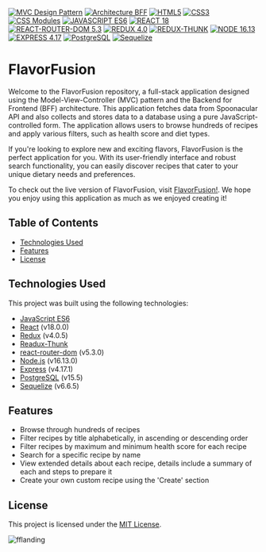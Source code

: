 [![MVC Design Pattern](https://img.shields.io/badge/Pattern-MVC-brightgreen)](https://en.wikipedia.org/wiki/Model%E2%80%93view%E2%80%93controller)
[![Architecture BFF](https://img.shields.io/badge/Architecture-BFF-brightgreen)](https://docs.microsoft.com/en-us/azure/architecture/patterns/backends-for-frontends)
[![HTML5](https://img.shields.io/badge/HTML-5-orange)](https://developer.mozilla.org/en-US/docs/Web/Guide/HTML/HTML5)
[![CSS3](https://img.shields.io/badge/CSS-3-blue)](https://developer.mozilla.org/en-US/docs/Web/CSS/CSS3)
[![CSS Modules](https://img.shields.io/badge/CSS-Modules-blue)](https://github.com/css-modules/css-modules)
[![JAVASCRIPT ES6](https://img.shields.io/badge/JavaScript-ES6-yellow)](https://www.ecma-international.org/ecma-262/6.0/)
[![REACT 18](https://img.shields.io/badge/React-18-purple)](https://reactjs.org/blog/2021/09/16/react-v18.0.0-rc-1-is-now-available.html)
[![REACT-ROUTER-DOM 5.3](https://img.shields.io/badge/React_Router_DOM-5.3-purple)](https://reactrouter.com/web/guides/quick-start)
[![REDUX 4.0](https://img.shields.io/badge/Redux-4.0-red)](https://redux.js.org/)
[![REDUX-THUNK](https://img.shields.io/badge/Redux-Thunk-red)](https://github.com/reduxjs/redux-thunk)
[![NODE 16.13](https://img.shields.io/badge/Node-16.13-darkgreen)](https://nodejs.org/en/about/releases/)
[![EXPRESS 4.17](https://img.shields.io/badge/Express-4.17-gray)](https://expressjs.com/)
[![PostgreSQL](https://img.shields.io/badge/PostgreSQL-v15-blue)](https://www.postgresql.org/)
[![Sequelize](https://img.shields.io/badge/Sequelize-v6.5.1-blue)](https://sequelize.org/)

# FlavorFusion

Welcome to the FlavorFusion repository, a full-stack application designed using the Model-View-Controller (MVC) pattern and the Backend for Frontend (BFF) architecture. This application fetches data from Spoonacular API and also collects and stores data to a database using a pure JavaScript-controlled form. The application allows users to browse hundreds of recipes and apply various filters, such as health score and diet types. 

If you're looking to explore new and exciting flavors, FlavorFusion is the perfect application for you. With its user-friendly interface and robust search functionality, you can easily discover recipes that cater to your unique dietary needs and preferences.

To check out the live version of FlavorFusion, visit <a href="https://flavorfusion.onrender.com/" target="_blank" rel="noopener">FlavorFusion!</a>. We hope you enjoy using this application as much as we enjoyed creating it!

## Table of Contents

- [Technologies Used](#technologies-used)
- [Features](#features)
- [License](#license)

## Technologies Used

This project was built using the following technologies:

- [JavaScript ES6](https://www.ecma-international.org/ecma-262/6.0/)
- [React](https://reactjs.org/) (v18.0.0)
- [Redux](https://redux.js.org/) (v4.0.5)
- [Readux-Thunk](https://github.com/reduxjs/redux-thunk)
- [react-router-dom](https://reactrouter.com/web/guides/quick-start) (v5.3.0)
- [Node.js](https://nodejs.org/) (v16.13.0)
- [Express](https://expressjs.com/) (v4.17.1)
- [PostgreSQL](https://www.postgresql.org/) (v15.5)
- [Sequelize](https://sequelize.org/) (v6.6.5)

## Features

- Browse through hundreds of recipes
- Filter recipes by title alphabetically, in ascending or descending order
- Filter recipes by maximum and minimum health score for each recipe
- Search for a specific recipe by name
- View extended details about each recipe, details include a summary of each and steps to prepare it
- Create your own custom recipe using the 'Create' section

## License

This project is licensed under the [MIT License](https://opensource.org/licenses/MIT).



![fflanding](https://user-images.githubusercontent.com/95254477/230822529-3566cf6c-40a0-4deb-9285-c6e3d5579e18.PNG)
